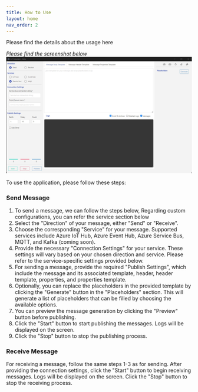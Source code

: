 ```yaml
---
title: How to Use
layout: home
nav_order: 2
---
```


Please find the details about the usage here

*Please find the screenshot below*
![Message Explorer](./images/ss_default.jpg)

To use the application, please follow these steps:

### **Send Message**

1. To send a message, we can follow the steps below, Regarding custom configurations, you can refer the service section below
2. Select the "Direction" of your message, either "Send" or "Receive".
3. Choose the corresponding "Service" for your message. Supported services include Azure IoT Hub, Azure Event Hub, Azure Service Bus, MQTT, and Kafka (coming soon).
4. Provide the necessary "Connection Settings" for your service. These settings will vary based on your chosen direction and service. Please refer to the service-specific settings provided below.
5. For sending a message, provide the required "Publish Settings", which include the message and its associated template, header, header template, properties, and properties template.
6. Optionally, you can replace the placeholders in the provided template by clicking the "Generate" button in the "Placeholders" section. This will generate a list of placeholders that can be filled by choosing the available options.
7. You can preview the message generation by clicking the "Preview" button before publishing.
8. Click the "Start" button to start publishing the messages. Logs will be displayed on the screen.
9. Click the "Stop" button to stop the publishing process.


### **Receive Message**

For receiving a message, follow the same steps 1-3 as for sending. After providing the connection settings, click the "Start" button to begin receiving messages. Logs will be displayed on the screen. Click the "Stop" button to stop the receiving process.
